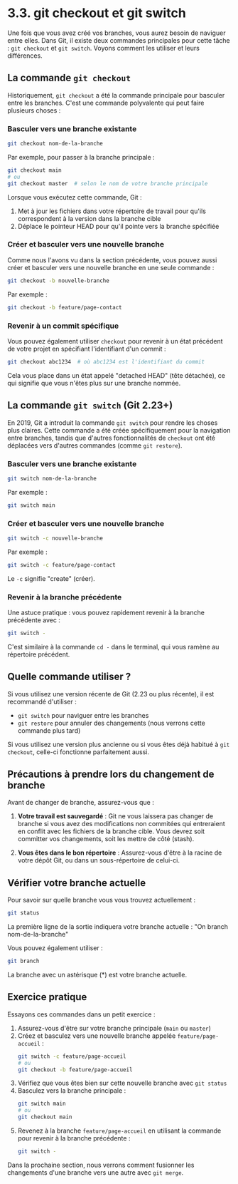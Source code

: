 # 3.3. git checkout et git switch

Une fois que vous avez créé vos branches, vous aurez besoin de naviguer entre elles. Dans Git, il existe deux commandes principales pour cette tâche : `git checkout` et `git switch`. Voyons comment les utiliser et leurs différences.

## La commande `git checkout`

Historiquement, `git checkout` a été la commande principale pour basculer entre les branches. C'est une commande polyvalente qui peut faire plusieurs choses :

### Basculer vers une branche existante

```bash
git checkout nom-de-la-branche
```

Par exemple, pour passer à la branche principale :

```bash
git checkout main
# ou
git checkout master  # selon le nom de votre branche principale
```

Lorsque vous exécutez cette commande, Git :
1. Met à jour les fichiers dans votre répertoire de travail pour qu'ils correspondent à la version dans la branche cible
2. Déplace le pointeur HEAD pour qu'il pointe vers la branche spécifiée

### Créer et basculer vers une nouvelle branche

Comme nous l'avons vu dans la section précédente, vous pouvez aussi créer et basculer vers une nouvelle branche en une seule commande :

```bash
git checkout -b nouvelle-branche
```

Par exemple :

```bash
git checkout -b feature/page-contact
```

### Revenir à un commit spécifique

Vous pouvez également utiliser `checkout` pour revenir à un état précédent de votre projet en spécifiant l'identifiant d'un commit :

```bash
git checkout abc1234  # où abc1234 est l'identifiant du commit
```

Cela vous place dans un état appelé "detached HEAD" (tête détachée), ce qui signifie que vous n'êtes plus sur une branche nommée.

## La commande `git switch` (Git 2.23+)

En 2019, Git a introduit la commande `git switch` pour rendre les choses plus claires. Cette commande a été créée spécifiquement pour la navigation entre branches, tandis que d'autres fonctionnalités de `checkout` ont été déplacées vers d'autres commandes (comme `git restore`).

### Basculer vers une branche existante

```bash
git switch nom-de-la-branche
```

Par exemple :

```bash
git switch main
```

### Créer et basculer vers une nouvelle branche

```bash
git switch -c nouvelle-branche
```

Par exemple :

```bash
git switch -c feature/page-contact
```

Le `-c` signifie "create" (créer).

### Revenir à la branche précédente

Une astuce pratique : vous pouvez rapidement revenir à la branche précédente avec :

```bash
git switch -
```

C'est similaire à la commande `cd -` dans le terminal, qui vous ramène au répertoire précédent.

## Quelle commande utiliser ?

Si vous utilisez une version récente de Git (2.23 ou plus récente), il est recommandé d'utiliser :
- `git switch` pour naviguer entre les branches
- `git restore` pour annuler des changements (nous verrons cette commande plus tard)

Si vous utilisez une version plus ancienne ou si vous êtes déjà habitué à `git checkout`, celle-ci fonctionne parfaitement aussi.

## Précautions à prendre lors du changement de branche

Avant de changer de branche, assurez-vous que :

1. **Votre travail est sauvegardé** : Git ne vous laissera pas changer de branche si vous avez des modifications non commitées qui entreraient en conflit avec les fichiers de la branche cible. Vous devrez soit committer vos changements, soit les mettre de côté (stash).

2. **Vous êtes dans le bon répertoire** : Assurez-vous d'être à la racine de votre dépôt Git, ou dans un sous-répertoire de celui-ci.

## Vérifier votre branche actuelle

Pour savoir sur quelle branche vous vous trouvez actuellement :

```bash
git status
```

La première ligne de la sortie indiquera votre branche actuelle : "On branch nom-de-la-branche"

Vous pouvez également utiliser :

```bash
git branch
```

La branche avec un astérisque (*) est votre branche actuelle.

## Exercice pratique

Essayons ces commandes dans un petit exercice :

1. Assurez-vous d'être sur votre branche principale (`main` ou `master`)
2. Créez et basculez vers une nouvelle branche appelée `feature/page-accueil` :
   ```bash
   git switch -c feature/page-accueil
   # ou
   git checkout -b feature/page-accueil
   ```
3. Vérifiez que vous êtes bien sur cette nouvelle branche avec `git status`
4. Basculez vers la branche principale :
   ```bash
   git switch main
   # ou
   git checkout main
   ```
5. Revenez à la branche `feature/page-accueil` en utilisant la commande pour revenir à la branche précédente :
   ```bash
   git switch -
   ```

Dans la prochaine section, nous verrons comment fusionner les changements d'une branche vers une autre avec `git merge`.
